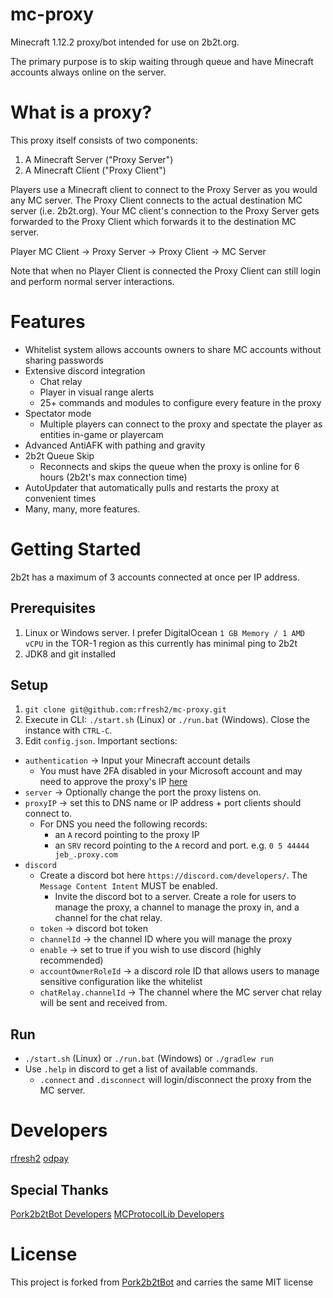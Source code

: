 # mc-proxy

Minecraft 1.12.2 proxy/bot intended for use on 2b2t.org.

The primary purpose is to skip waiting through queue and have Minecraft accounts always online on the server.

# What is a proxy?

This proxy itself consists of two components:

1. A Minecraft Server ("Proxy Server")
2. A Minecraft Client ("Proxy Client")

Players use a Minecraft client to connect to the Proxy Server as you would any MC server.
The Proxy Client connects to the actual destination MC server (i.e. 2b2t.org).
Your MC client's connection to the Proxy Server gets forwarded to the Proxy Client which forwards it to the destination
MC server.

Player MC Client -> Proxy Server -> Proxy Client -> MC Server

Note that when no Player Client is connected the Proxy Client can still login and perform normal server interactions.

# Features

* Whitelist system allows accounts owners to share MC accounts without sharing passwords
* Extensive discord integration
  * Chat relay
  * Player in visual range alerts
  * 25+ commands and modules to configure every feature in the proxy
* Spectator mode
  * Multiple players can connect to the proxy and spectate the player as entities in-game or playercam
* Advanced AntiAFK with pathing and gravity
* 2b2t Queue Skip
  * Reconnects and skips the queue when the proxy is online for 6 hours (2b2t's max connection time)
* AutoUpdater that automatically pulls and restarts the proxy at convenient times
* Many, many, more features.

# Getting Started

2b2t has a maximum of 3 accounts connected at once per IP address.

## Prerequisites

1. Linux or Windows server. I prefer DigitalOcean `1 GB Memory / 1 AMD vCPU` in the TOR-1 region as this currently has
   minimal ping to 2b2t
2. JDK8 and git installed

## Setup

1. `git clone git@github.com:rfresh2/mc-proxy.git`
2. Execute in CLI: `./start.sh` (Linux) or `./run.bat` (Windows). Close the instance with `CTRL-C`.
3. Edit `config.json`. Important sections:
  * `authentication` -> Input your Minecraft account details
    * You must have 2FA disabled in your Microsoft account and may need to approve the proxy's
      IP [here](https://account.live.com/Activity)
  * `server` -> Optionally change the port the proxy listens on.
  * `proxyIP` -> set this to DNS name or IP address + port clients should connect to.
    * For DNS you need the following records:
      * an `A` record pointing to the proxy IP
      * an `SRV` record pointing to the `A` record and port. e.g. `0 5 44444 jeb_.proxy.com`
  * `discord`
    * Create a discord bot here `https://discord.com/developers/`. The `Message Content Intent` MUST be enabled.
      * Invite the discord bot to a server. Create a role for users to manage the proxy, a channel to manage the proxy
        in, and a channel for the chat relay.
    * `token` -> discord bot token
    * `channelId` -> the channel ID where you will manage the proxy
    * `enable` -> set to true if you wish to use discord (highly recommended)
    * `accountOwnerRoleId` -> a discord role ID that allows users to manage sensitive configuration like the whitelist
    * `chatRelay.channelId` -> The channel where the MC server chat relay will be sent and received from.

## Run

* `./start.sh` (Linux) or `./run.bat` (Windows) or `./gradlew run`
* Use `.help` in discord to get a list of available commands.
  * `.connect` and `.disconnect` will login/disconnect the proxy from the MC server.

# Developers

[rfresh2](https://github.com/rfresh2)
[odpay](https://github.com/odpay)

## Special Thanks

[Pork2b2tBot Developers](https://github.com/PorkStudios/Pork2b2tBot/graphs/contributors)
[MCProtocolLib Developers](https://github.com/GeyserMC/MCProtocolLib/graphs/contributors)

# License

This project is forked from [Pork2b2tBot](https://github.com/PorkStudios/Pork2b2tBot) and carries the same MIT license
